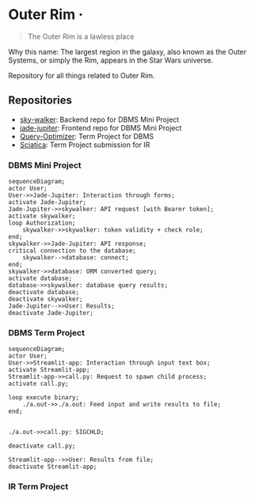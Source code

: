 # Outer Rim &middot;

>The Outer Rim is a lawless place

Why this name: The largest region in the galaxy, also known as the Outer Systems, or simply the Rim, appears in the Star Wars universe.

Repository for all things related to Outer Rim.

## Repositories

- [sky-walker](https://github.com/outer-rim/skywalker): Backend repo for DBMS Mini Project
- [jade-jupiter](https://github.com/outer-rim/Jade-Jupiter): Frontend repo for DBMS Mini Project
- [Query-Optimizer](https://github.com/outer-rim/Query-Optimiser): Term Project for DBMS
- [Sciatica](https://github.com/outer-rim/Sciatica): Term Project submission for IR

### DBMS Mini Project

```mermaid
sequenceDiagram;
actor User;
User->>Jade-Jupiter: Interaction through forms;
activate Jade-Jupiter;
Jade-Jupiter->>skywalker: API request [with Bearer token];
activate skywalker;
loop Authorization;
    skywalker->>skywalker: token validity + check role;
end;
skywalker->>Jade-Jupiter: API response;
critical connection to the database;
    skywalker-->database: connect;
end;
skywalker->>database: ORM converted query;
activate database;
database->>skywalker: database query results;
deactivate database;
deactivate skywalker;
Jade-Jupiter-->>User: Results;
deactivate Jade-Jupiter;
```

### DBMS Term Project

```mermaid
sequenceDiagram;
actor User;
User->>Streamlit-app: Interaction through input text box;
activate Streamlit-app;
Streamlit-app->>call.py: Request to spawn child process;
activate call.py;

loop execute binary;
    ./a.out->>./a.out: Feed input and write results to file;
end;


./a.out->>call.py: SIGCHLD;

deactivate call.py;

Streamlit-app-->>User: Results from file;
deactivate Streamlit-app;
```

### IR Term Project
